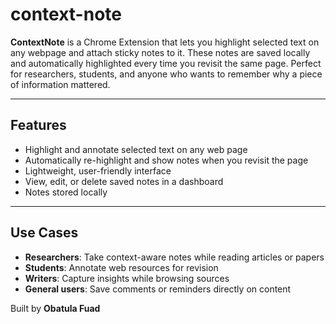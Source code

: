 # context-note

**ContextNote** is a Chrome Extension that lets you highlight selected text on any webpage and attach sticky notes to it. These notes are saved locally and automatically highlighted every time you revisit the same page. Perfect for researchers, students, and anyone who wants to remember why a piece of information mattered.

---

## Features

- Highlight and annotate selected text on any web page
- Automatically re-highlight and show notes when you revisit the page
- Lightweight, user-friendly interface
- View, edit, or delete saved notes in a dashboard
- Notes stored locally

---

## Use Cases

- **Researchers**: Take context-aware notes while reading articles or papers
- **Students**: Annotate web resources for revision
- **Writers**: Capture insights while browsing sources
- **General users**: Save comments or reminders directly on content


Built by **Obatula Fuad**